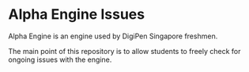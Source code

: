 # Alpha Engine Issues
 
Alpha Engine is an engine used by DigiPen Singapore freshmen. 

The main point of this repository is to allow students to freely check for ongoing issues with the engine.
